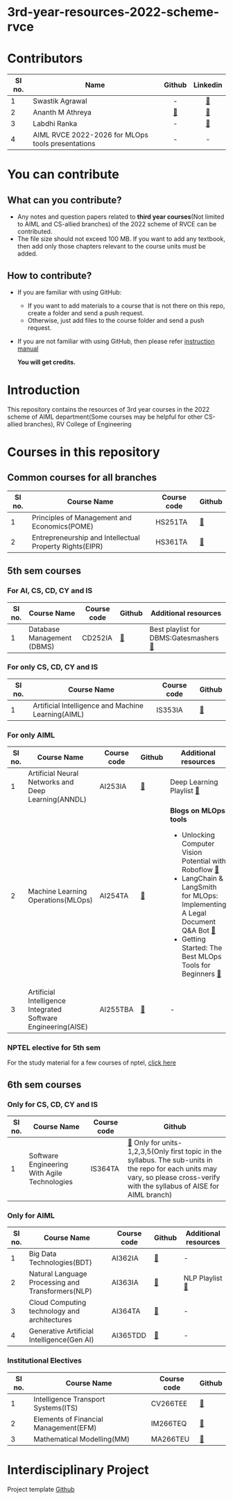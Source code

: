 # 3rd-year-resources-2022-scheme-rvce
# Contributors
|**Sl no.**|**Name**|**Github**|**Linkedin**|
|-|-|:-:|:-:|
|1|Swastik Agrawal|-|[🔗](https://www.linkedin.com/in/swastik-agarwal-797132291/)|
|2|Ananth M Athreya|[🔗](https://github.com/AnanthMAthreya)|[🔗](https://www.linkedin.com/in/ananth-m-athreya-963262287/)|
|3|Labdhi Ranka|-|[🔗](https://www.linkedin.com/in/labdhi-ranka/)|
|4|AIML RVCE 2022-2026 for MLOps tools presentations|-|-|
# You can contribute
## What can you contribute?
- Any notes and question papers related to __third year courses__(Not limited to AIML and CS-allied branches) of the 2022 scheme of RVCE can be contributed.
- The file size should not exceed 100 MB. If you want to add any textbook, then add only those chapters relevant to the course units must be added.
## How to contribute?
- If you are familiar with using GitHub:
  + If you want to add materials to a course that is not there on this repo, create a folder and send a push request.
  + Otherwise, just add files to the course folder and send a push request.
- If you are not familiar with using GitHub, then please refer [instruction manual](https://github.com/AnanthMAthreya/HowToContribute)

  __You will get credits.__
# Introduction 
This repository contains the resources of 3rd year courses in the 2022 scheme of AIML department(Some courses may be helpful for other CS-allied branches), RV College of Engineering
# Courses in this repository
## Common courses for all branches
|**Sl no.**|**Course Name**|**Course code**|**Github**|
|-|-|-|-|
|1|Principles of Management and Economics(POME)|HS251TA|[🔗](https://github.com/AnanthMAthreya/3rd-year-resources-2022-scheme-rvce/tree/main/5th%20sem/HS251TA-Principles%20of%20Management%20and%20Economics(POME))|
|2|Entrepreneurship and Intellectual Property Rights(EIPR)|HS361TA|[🔗](https://github.com/AnanthMAthreya/3rd-year-resources-2022-scheme-rvce/tree/main/6th%20sem/HS361TA-Entrepreneurship%20%26%20Intellectual%20Property%20Rights(EIPR))|
## 5th sem courses
### For AI, CS, CD, CY and IS
|**Sl no.**|**Course Name**|**Course code**|**Github**|**Additional resources**|
|-|-|-|-|-|
|1|Database Management (DBMS)|CD252IA|[🔗](https://github.com/AnanthMAthreya/3rd-year-resources-2022-scheme-rvce/tree/main/5th%20sem/CD252IA-Database%20Management%20Systems(DBMS))|Best playlist for DBMS:Gatesmashers [🔗](https://youtube.com/playlist?list=PLxCzCOWd7aiFAN6I8CuViBuCdJgiOkT2Y&si=GM6S3NqyJG1PFpXA)|
### For only CS, CD, CY and  IS
|**Sl no.**|**Course Name**|**Course code**|**Github**|
|-|-|-|-|
|1|Artificial Intelligence and Machine Learning(AIML)|IS353IA|[🔗](https://github.com/AnanthMAthreya/2nd-year-resources-2022-scheme-rvce/tree/main/4th%20sem/AI244AI-Artificial%20Intelligence%20and%20Machine%20Learning)|
### For only AIML
|**Sl no.**|**Course Name**|**Course code**|**Github**|**Additional resources**|
|-|-|-|-|-|
|1|Artificial Neural Networks and Deep Learning(ANNDL)|AI253IA|[🔗](https://github.com/AnanthMAthreya/3rd-year-resources-2022-scheme-rvce/tree/main/5th%20sem/AI253IA-Artificial%20Neural%20Networks%20and%20deep%20learning(ANNDL))|Deep Learning Playlist [🔗](https://www.youtube.com/playlist?list=PLhwvOw9qAuDc-jRuVrTJWVHS2gE2uWGK2)|
|2|Machine Learning Operations(MLOps)|AI254TA|[🔗](https://github.com/AnanthMAthreya/3rd-year-resources-2022-scheme-rvce/tree/main/5th%20sem/AI254TA-Machine%20Learning%20Operations(MLOps))|__Blogs on MLOps tools__<br><ul><li>Unlocking Computer Vision Potential with Roboflow [🔗](https://aimlrvce.hashnode.dev/unlocking-computer-vision-potential-with-roboflow)</li><li>LangChain & LangSmith for MLOps: Implementing A Legal Document Q&A Bot [🔗](https://kritikannan.medium.com/langchain-langsmith-for-mlops-implementing-a-legal-document-q-a-bot-01adcc8028fc)</li><li>Getting Started: The Best MLOps Tools for Beginners [🔗](https://aimlrvce.hashnode.dev/getting-started-the-best-mlops-tools-for-beginners)</li></ul>|
|3|Artificial Intelligence Integrated Software Engineering(AISE)|AI255TBA|[🔗](https://github.com/AnanthMAthreya/3rd-year-resources-2022-scheme-rvce/tree/main/5th%20sem/AI255TBA-Artificial%20Intelligence%20Integrated%20Software%20Engineering(AISE))|-|

### NPTEL elective for 5th sem
For the study material for a few courses of nptel, [click here](https://github.com/AnanthMAthreya/NPTEL_Study_Materials.git)
## 6th sem courses
### Only for CS, CD, CY and IS
|**Sl no.**|**Course Name**|**Course code**|**Github**|
|-|-|-|-|
|1|Software Engineering With Agile Technologies|IS364TA|[🔗](https://github.com/AnanthMAthreya/3rd-year-resources-2022-scheme-rvce/tree/main/5th%20sem/AI255TBA-Artificial%20Intelligence%20Integrated%20Software%20Engineering(AISE)) Only for units-1,2,3,5(Only first topic in the syllabus. The sub-units in the repo for each units may vary, so please cross-verify with the syllabus of AISE for AIML branch)|
### Only for AIML
|**Sl no.**|**Course Name**|**Course code**|**Github**|**Additional resources**|
|-|-|-|-|-|
|1|Big Data Technologies(BDT)|AI362IA|[🔗](https://github.com/AnanthMAthreya/3rd-year-resources-2022-scheme-rvce/tree/main/6th%20sem/AI362IA-Big%20Data%20Technologies(BDT))|-|
|2|Natural Language Processing and Transformers(NLP)|AI363IA|[🔗](https://github.com/AnanthMAthreya/3rd-year-resources-2022-scheme-rvce/tree/main/6th%20sem/AI363IA-Natural%20Language%20processing%20and%20transformers(NLP))|NLP Playlist [🔗](https://youtube.com/playlist?list=PLhwvOw9qAuDd-OcgkCRu8e_HlLssWgvtJ&si=fb0R4oLTTEAou29Z)|
|3|Cloud Computing technology and architectures|AI364TA|[🔗](https://github.com/AnanthMAthreya/3rd-year-resources-2022-scheme-rvce/tree/main/6th%20sem/AI364TA-Cloud%20Computing%20Technology%20%26%20Architectures)|-|
|4|Generative Artificial Intelligence(Gen AI)|AI365TDD|[🔗](https://github.com/AnanthMAthreya/3rd-year-resources-2022-scheme-rvce/tree/main/6th%20sem/AI365TDD-Generative%20Artificial%20Intelligence(GenAI))|-|
### Institutional Electives
|**Sl no.**|**Course Name**|**Course code**|**Github**|
|-|-|-|-|
|1|Intelligence Transport Systems(ITS)|CV266TEE|[🔗](https://github.com/AnanthMAthreya/3rd-year-resources-2022-scheme-rvce/tree/main/6th%20sem/Institutional%20Electives/CV266TEE-Intelligence%20Transport%20Systems)|
|2|Elements of Financial Management(EFM)|IM266TEQ|[🔗](https://github.com/AnanthMAthreya/3rd-year-resources-2022-scheme-rvce/tree/main/6th%20sem/Institutional%20Electives/IM266TEQ-Elements%20of%20Financial%20Management)|
|3|Mathematical Modelling(MM)|MA266TEU|[🔗](https://github.com/AnanthMAthreya/3rd-year-resources-2022-scheme-rvce/tree/main/6th%20sem/Institutional%20Electives/MA266TEU-Mathematical%20Modelling)|

# Interdisciplinary Project
Project template [Github](https://github.com/rvce-latex/Project-Report-Template)
